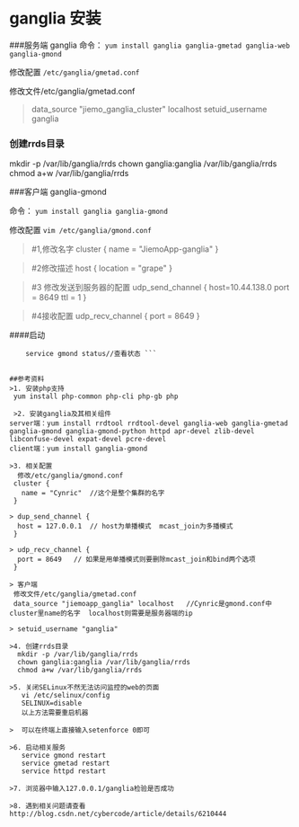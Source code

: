 # ganglia 安装



###服务端 ganglia
命令：
```yum install ganglia ganglia-gmetad ganglia-web ganglia-gmond ```

修改配置
```/etc/ganglia/gmetad.conf```


修改文件/etc/ganglia/gmetad.conf

>data_source "jiemo_ganglia_cluster" localhost
setuid_username ganglia

### 创建rrds目录
  mkdir -p /var/lib/ganglia/rrds
  chown ganglia:ganglia /var/lib/ganglia/rrds
  chmod a+w /var/lib/ganglia/rrds
  
###客户端 ganglia-gmond

命令：
```yum install ganglia ganglia-gmond```

修改配置
```vim /etc/ganglia/gmond.conf ```

>\#1,修改名字
cluster {
  name = "JiemoApp-ganglia"
  }


>\#2修改描述
host {
        location = "grape"
    }
    
>\#3 修改发送到服务器的配置
udp_send_channel {
  host=10.44.138.0
  port = 8649
  ttl = 1
 }
 
>\#4接收配置
udp_recv_channel {
  port = 8649
  }
    
####启动
```service gmond start//启动
    service gmond status//查看状态 ```


##参考资料
>1. 安装php支持
 yum install php-common php-cli php-gb php
 
 >2. 安装ganglia及其相关组件
server端：yum install rrdtool rrdtool-devel ganglia-web ganglia-gmetad ganglia-gmond ganglia-gmond-python httpd apr-devel zlib-devel libconfuse-devel expat-devel pcre-devel 
client端：yum install ganglia-gmond
 
>3. 相关配置
  修改/etc/ganglia/gmond.conf
 cluster {
   name = "Cynric"  //这个是整个集群的名字
 }
 
> dup_send_channel {
  host = 127.0.0.1  // host为单播模式  mcast_join为多播模式
 }
 
> udp_recv_channel {
  port = 8649   // 如果是用单播模式则要删除mcast_join和bind两个选项
 }
 
> 客户端
 修改文件/etc/ganglia/gmetad.conf
 data_source "jiemoapp_ganglia" localhost   //Cynric是gmond.conf中cluster里name的名字  localhost则需要是服务器端的ip
 
> setuid_username "ganglia"
 
>4. 创建rrds目录
  mkdir -p /var/lib/ganglia/rrds
  chown ganglia:ganglia /var/lib/ganglia/rrds
  chmod a+w /var/lib/ganglia/rrds
 
>5. 关闭SELinux不然无法访问监控的web的页面
   vi /etc/selinux/config
   SELINUX=disable
   以上方法需要重启机器
 
>  可以在终端上直接输入setenforce 0即可
 
>6. 启动相关服务
   service gmond restart
   service gmetad restart
   service httpd restart
 
>7. 浏览器中输入127.0.0.1/ganglia检验是否成功
 
>8. 遇到相关问题请查看http://blog.csdn.net/cybercode/article/details/6210444
